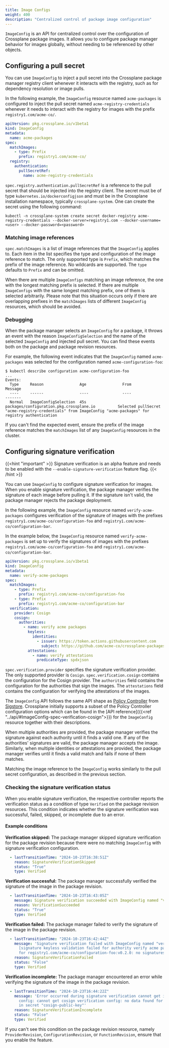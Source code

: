 ```yaml
---
title: Image Configs
weight: 400
description: "Centralized control of package image configuration"
---
```


<!-- vale write-good.Passive = NO -->

`ImageConfig` is an API for centralized control over the configuration of
Crossplane package images. It allows you to configure package manager behavior
for images globally, without needing to be referenced by other objects.

## Configuring a pull secret

You can use `ImageConfig` to inject a pull secret into the Crossplane package
manager registry client whenever it interacts with the registry, such as for
dependency resolution or image pulls.

In the following example, the `ImageConfig` resource named `acme-packages` is
configured to inject the pull secret named `acme-registry-credentials` whenever
it needs to interact with the registry for images with the prefix
`registry1.com/acme-co/`.

```yaml
apiVersion: pkg.crossplane.io/v1beta1
kind: ImageConfig
metadata:
  name: acme-packages
spec:
  matchImages:
    - type: Prefix
      prefix: registry1.com/acme-co/
  registry:
    authentication:
      pullSecretRef:
        name: acme-registry-credentials
```

`spec.registry.authentication.pullSecretRef` is a reference to the pull secret
that should be injected into the registry client. The secret must be of type
`kubernetes.io/dockerconfigjson` and must be in the Crossplane installation
namespace, typically `crossplane-system`. One can create the secret using the
following command:

```shell
kubectl -n crossplane-system create secret docker-registry acme-registry-credentials --docker-server=registry1.com --docker-username=<user> --docker-password=<password>
```

### Matching image references

`spec.matchImages` is a list of image references that the `ImageConfig` applies
to. Each item in the list specifies the type and configuration of the image
reference to match. The only supported type is `Prefix`, which matches the
prefix of the image reference. No wildcards are supported. The `type` defaults
to `Prefix` and can be omitted.

When there are multiple `ImageConfigs`  matching an image reference, the one
with the longest matching prefix is selected. If there are multiple
`ImageConfigs` with the same longest matching prefix, one of them is selected
arbitrarily. Please note that this situation occurs only if there are
overlapping prefixes in the `matchImages` lists of different `ImageConfig`
resources, which should be avoided.

### Debugging

When the package manager selects an `ImageConfig` for a package, it throws an
event with the reason `ImageConfigSelection` and the name of the selected
`ImageConfig` and injected pull secret. You can find these events both on the
package and package revision resources.

For example, the following event indicates that the `ImageConfig` named
`acme-packages` was selected for the configuration named `acme-configuration-foo`:

```shell
$ kubectl describe configuration acme-configuration-foo
...
Events:
  Type     Reason                Age                From                                              Message
  ----     ------                ----               ----                                              -------
  Normal   ImageConfigSelection  45s                packages/configuration.pkg.crossplane.io          Selected pullSecret "acme-registry-credentials" from ImageConfig "acme-packages" for registry authentication
```

If you can't find the expected event, ensure the prefix of the image reference
matches the `matchImages` list of any `ImageConfig` resources in the cluster.

## Configuring signature verification

{{<hint "important" >}}
Signature verification is an alpha feature and needs to be enabled with the
`--enable-signature-verification` feature flag.
{{< /hint >}}

You can use `ImageConfig` to configure signature verification for images. When
you enable signature verification, the package manager verifies the signature of
each image before pulling it. If the signature isn't valid, the package manager
rejects the package deployment.

In the following example, the `ImageConfig` resource named `verify-acme-packages`
configures verification of the signature of images with the prefixes
`registry1.com/acme-co/configuration-foo` and
`registry1.com/acme-co/configuration-bar`. 

In the example below, the `ImageConfig` resource named `verify-acme-packages` is
set up to verify the signatures of images with the prefixes
`registry1.com/acme-co/configuration-foo` and `registry1.com/acme-co/configuration-bar`.

```yaml
apiVersion: pkg.crossplane.io/v1beta1
kind: ImageConfig
metadata:
  name: verify-acme-packages
spec:
  matchImages:
    - type: Prefix
      prefix: registry1.com/acme-co/configuration-foo
    - type: Prefix
      prefix: registry1.com/acme-co/configuration-bar
  verification:
    provider: Cosign
    cosign:
      authorities:
        - name: verify acme packages
          keyless:
            identities:
              - issuer: https://token.actions.githubusercontent.com
                subject: https://github.com/acme-co/crossplane-packages/.github/workflows/supplychain.yml@refs/heads/main
          attestations:
            - name: verify attestations
              predicateType: spdxjson
```

`spec.verification.provider` specifies the signature verification provider.
The only supported provider is `Cosign`. `spec.verification.cosign` contains the
configuration for the Cosign provider. The `authorities` field contains the
configuration for the authorities that sign the images. The `attestations` field
contains the configuration for verifying the attestations of the images.

The `ImageConfig` API follows the same API shape as [Policy Controller](https://docs.sigstore.dev/policy-controller/overview/)
from [Sigstore](https://docs.sigstore.dev/). Crossplane initially supports a
subset of the Policy Controller configuration options which can be found in the
[API reference]({{<ref "../api/#ImageConfig-spec-verification-cosign">}})
for the `ImageConfig` resource together with their descriptions.

When multiple authorities are provided, the package manager verifies the
signature against each authority until it finds a valid one. If any of the
authorities' signatures are valid, the package manager accepts the image.
Similarly, when multiple identities or attestations are provided, the package
manager verifies until it finds a valid match and fails if none of them matches.

Matching the image reference to the `ImageConfig` works similarly to the pull
secret configuration, as described in the previous section.

### Checking the signature verification status

When you enable signature verification, the respective controller reports the
verification status as a condition of type `Verified` on the package revision
resources. This condition indicates whether the signature verification was
successful, failed, skipped, or incomplete due to an error.

#### Example conditions

**Verification skipped:** The package manager skipped signature verification for
the package revision because there were no matching `ImageConfig` with signature
verification configuration.

```yaml
  - lastTransitionTime: "2024-10-23T16:38:51Z"
    reason: SignatureVerificationSkipped
    status: "True"
    type: Verified
```

**Verification successful:** The package manager successfully verified the
signature of the image in the package revision.

```yaml
  - lastTransitionTime: "2024-10-23T16:43:05Z"
    message: Signature verification succeeded with ImageConfig named "verify-acme-packages"
    reason: VerificationSucceeded
    status: "True"
    type: Verified
```

**Verification failed:** The package manager failed to verify the signature of
the image in the package revision.

```yaml
  - lastTransitionTime: "2024-10-23T16:42:44Z"
    message: 'Signature verification failed with ImageConfig named "verify-acme-packages":
      [signature keyless validation failed for authority verify acme packages
      for registry1.com/acme-co/configuration-foo:v0.2.0: no signatures found: ]'
    reason: SignatureVerificationFailed
    status: "False"
    type: Verified
```

**Verification incomplete:** The package manager encountered an error while
verifying the signature of the image in the package revision.

```yaml
  - lastTransitionTime: "2024-10-23T16:44:22Z"
    message: 'Error occurred during signature verification cannot get image verification
      config: cannot get cosign verification config: no data found for key "cosign.pub"
      in secret "cosign-public-key"'
    reason: SignatureVerificationIncomplete
    status: "False"
    type: Verified
```

If you can't see this condition on the package revision resource, namely
`ProviderRevision`, `ConfigurationRevision`, or `FunctionRevision`, ensure that
you enable the feature.

<!-- vale write-good.Passive = YES -->